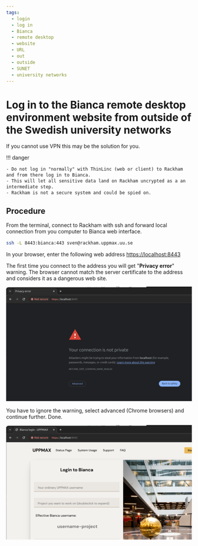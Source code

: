 ```yaml
---
tags:
  - login
  - log in
  - Bianca
  - remote desktop
  - website
  - URL
  - out
  - outside
  - SUNET
  - university networks
---
```


# Log in to the Bianca remote desktop environment website from outside of the Swedish university networks

If you cannot use VPN this may be the solution for you.

!!! danger

    - Do not log in "normally" with ThinLinc (web or client) to Rackham and from there log in to Bianca.
    - This will let all sensitive data land on Rackham uncrypted as a an intermediate step.
    - Rackham is not a secure system and could be spied on.

## Procedure

From the terminal, connect to Rackham with ssh and forward local connection from you computer to Bianca web interface.

```bash
ssh -L 8443:bianca:443 sven@rackham.uppmax.uu.se
```

In your browser, enter the following web address [https://localhost:8443](https://localhost:8443)

The first time you connect to the address you will get "__Privacy error__" warning. The browser cannot match the server certificate to the address and considers it as a dangerous web site.

![Privacy error](./img/bianca-local-1.png)

You have to ignore the warning, select advanced (Chrome browsers) and continue further. Done.

![Bianca with local port forward](./img/bianca-local-2.png)
